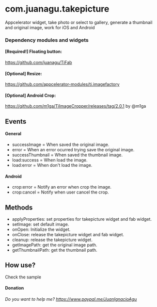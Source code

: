# com.juanagu.takepicture
Appcelerator widget, take photo or select to gallery, generate a thumbnail and original image, work for iOS and Android

### Dependency modules and widgets


#### [Required!] Floating button:
https://github.com/juanagu/TiFab

#### [Optional] Resize:
https://github.com/appcelerator-modules/ti.imagefactory

#### [Optional] Android Crop:
https://github.com/m1ga/TiImageCropper/releases/tag/2.0.1 by @m1ga

## Events

#### General

* successImage = When saved the original image.
* error = When an error ocurred trying save the original image.
* successThumbnail = When saved the thumbnail image.
* load:success = When load the image.
* load:error = When don't load the image.

#### Android

* crop:error = Notify an error when crop the image.
* crop:cancel = Notify when user cancel the crop.


## Methods

* applyProperties: set properties for takepicture widget and fab widget.
* setImage: set default image.
* onOpen: Initialize the widget.
* onClose: release the takepicture widget and fab widget.
* cleanup: release the takepicture widget.
* getImagePath: get the original image path.
* getThumbnailPath: get the thumbnail path.



## How use?

Check the sample


#### Donation
###### Do you want to help me? https://www.paypal.me/JuanIgnacioAgu
